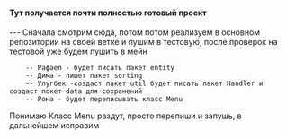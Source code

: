 #### Тут получается почти полностью готовый проект 
    
--- Сначала смотрим сюда, потом потом реализуем в основном репозитории на своей 
ветке и пушим в тестовую, после проверок на тестовой уже будем пушить в мейн

        -- Рафаел - будет писать пакет entity  
        -- Дима - пишет пакет sorting
        -- Улугбек -создаст пакет util будет писать пакет Handler и создаст покет data для сохранений
        -- Рома - будет переписывать класс Menu

Понимаю Класс Menu раздут, просто перепиши и запушь, в дальнейшем исправим
